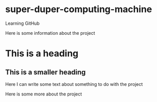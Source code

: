 # super-duper-computing-machine

Learning GitHub

Here is some information about the project 

# This is a heading

## This is a smaller heading

Here I can write some text about something to do with the project

Here is some more about the project
